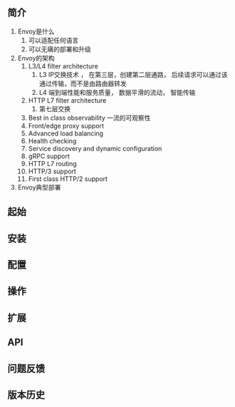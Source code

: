 ## 简介
1. Envoy是什么
	1. 可以适配任何语言
	2. 可以无痛的部署和升级
2. Envoy的架构
	1. L3/L4 filter architecture   
		1. L3 IP交换技术 ， 在第三层，创建第二层通路， 后续请求可以通过该通过传输，而不是由路由器转发
		2. L4 端到端性能和服务质量， 数据平滑的流动， 智能传输
	2. HTTP L7 filter architecture
		1. 第七层交换
	3. Best in class observability       一流的可观察性
	4. Front/edge proxy support
	5. Advanced load balancing
	6. Health checking
	7. Service discovery and dynamic configuration
	8. gRPC support
	9. HTTP L7 routing
	10. HTTP/3 support 
	11. First class HTTP/2 support
3. Envoy典型部署

## 起始

## 安装

## 配置

## 操作

## 扩展

## API

## 问题反馈

## 版本历史

